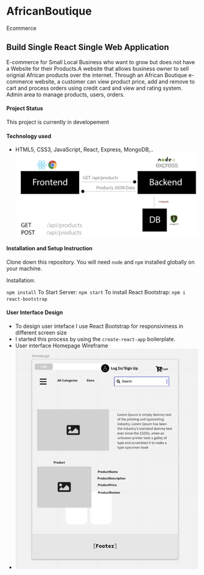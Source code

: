 # AfricanBoutique

Ecommerce

## Build Single React Single Web Application

E-commerce for Small Local Business who want to grow but does not have a Website for their Products.A website that allows business owner to sell orignial African products over the internet. Through an African Boutique e-commerce website, a customer can view product price, add and remove to cart and process orders using credit card and view and rating system. Admin area to manage products, users, orders.

#### Project Status

This project is currently in developement

#### Technology used

- HTML5, CSS3, JavaScript, React, Express, MongoDB,..
  ![Ecommerce front to back end Design](Design_app.png)

#### Installation and Setup Instruction

Clone down this repository. You will need `node` and `npm` installed globally on your machine.

Installation:

`npm install`
To Start Server:
`npm start`
To install React Bootstrap:
`npm i react-bootstrap`

#### User Interface Design

- To design user inteface I use React Bootstrap for responsiviness in different screen size
- I started this process by using the `create-react-app` boilerplate.
- User interface Homepage Wireframe
- ![Homepage Wireframe](Homepage-wireframe.png)
